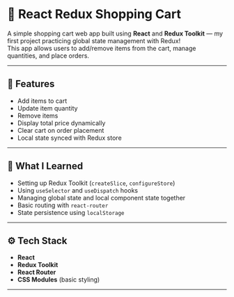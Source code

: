 # 🛒 React Redux Shopping Cart

A simple shopping cart web app built using **React** and **Redux Toolkit** — my first project practicing global state management with Redux!  
This app allows users to add/remove items from the cart, manage quantities, and place orders.

---

## 🚀 Features

- Add items to cart  
- Update item quantity  
- Remove items  
- Display total price dynamically  
- Clear cart on order placement  
- Local state synced with Redux store

---

## 🧠 What I Learned

- Setting up Redux Toolkit (`createSlice`, `configureStore`)  
- Using `useSelector` and `useDispatch` hooks  
- Managing global state and local component state together  
- Basic routing with `react-router`  
- State persistence using `localStorage`

---

## ⚙️ Tech Stack

- **React**  
- **Redux Toolkit**  
- **React Router**  
- **CSS Modules** (basic styling)

---


